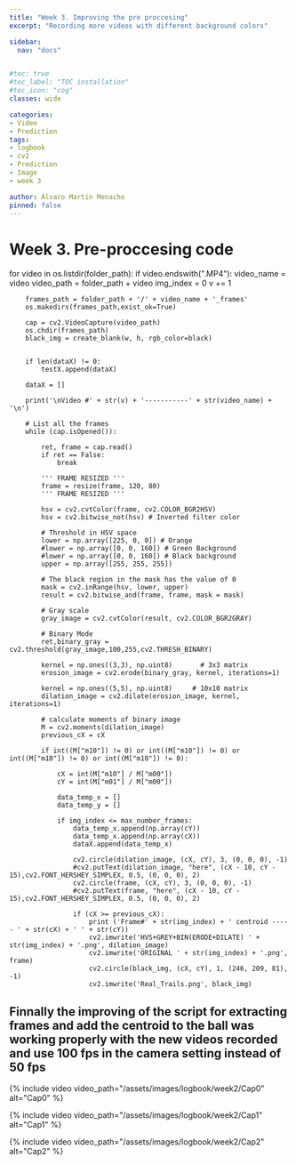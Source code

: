 ```yaml
---
title: "Week 3. Improving the pre proccesing"
excerpt: "Recording more videos with different background colors"

sidebar:
  nav: "docs"


#toc: true
#toc_label: "TOC installation"
#toc_icon: "cog"
classes: wide

categories:
- Video
- Prediction
tags:
- logbook
- cv2
- Prediction
- Image
- week 3

author: Álvaro Martín Menacho
pinned: false
---
```


# Week 3. Pre-proccesing code


for video in os.listdir(folder_path):
    if video.endswith(".MP4"):
        video_name = video
        video_path = folder_path + video
        img_index = 0
        v += 1

        frames_path = folder_path + '/' + video_name + '_frames'
        os.makedirs(frames_path,exist_ok=True)

        cap = cv2.VideoCapture(video_path)
        os.chdir(frames_path)
        black_img = create_blank(w, h, rgb_color=black)


        if len(dataX) != 0:
            testX.append(dataX)

        dataX = []

        print('\nVideo #' + str(v) + '-----------' + str(video_name) + '\n')

        # List all the frames
        while (cap.isOpened()):

            ret, frame = cap.read()
            if ret == False:
                break

            ''' FRAME RESIZED '''
            frame = resize(frame, 120, 80)
            ''' FRAME RESIZED '''

            hsv = cv2.cvtColor(frame, cv2.COLOR_BGR2HSV)
            hsv = cv2.bitwise_not(hsv) # Inverted filter color

            # Threshold in HSV space
            lower = np.array([225, 0, 0]) # Orange
            #lower = np.array([0, 0, 160]) # Green Background
            #lower = np.array([0, 0, 160]) # Black background
            upper = np.array([255, 255, 255])

            # The black region in the mask has the value of 0
            mask = cv2.inRange(hsv, lower, upper)
            result = cv2.bitwise_and(frame, frame, mask = mask)

            # Gray scale
            gray_image = cv2.cvtColor(result, cv2.COLOR_BGR2GRAY)

            # Binary Mode
            ret,binary_gray = cv2.threshold(gray_image,100,255,cv2.THRESH_BINARY)

            kernel = np.ones((3,3), np.uint8)       # 3x3 matrix
            erosion_image = cv2.erode(binary_gray, kernel, iterations=1)

            kernel = np.ones((5,5), np.uint8)     # 10x10 matrix
            dilation_image = cv2.dilate(erosion_image, kernel, iterations=1)

            # calculate moments of binary image
            M = cv2.moments(dilation_image)
            previous_cX = cX

            if int((M["m10"]) != 0) or int((M["m10"]) != 0) or int((M["m10"]) != 0) or int((M["m10"]) != 0):

                cX = int(M["m10"] / M["m00"])
                cY = int(M["m01"] / M["m00"])

                data_temp_x = []
                data_temp_y = []

                if img_index <= max_number_frames:
                    data_temp_x.append(np.array(cY))
                    data_temp_x.append(np.array(cX))
                    dataX.append(data_temp_x)

                    cv2.circle(dilation_image, (cX, cY), 3, (0, 0, 0), -1)
                    #cv2.putText(dilation_image, "here", (cX - 10, cY - 15),cv2.FONT_HERSHEY_SIMPLEX, 0.5, (0, 0, 0), 2)
                    cv2.circle(frame, (cX, cY), 3, (0, 0, 0), -1)
                    #cv2.putText(frame, "here", (cX - 10, cY - 15),cv2.FONT_HERSHEY_SIMPLEX, 0.5, (0, 0, 0), 2)

                    if (cX >= previous_cX):
                        print ('Frame#' + str(img_index) + ' centroid ----- ' + str(cX) + ' ' + str(cY))
                        cv2.imwrite('HVS+GREY+BIN(ERODE+DILATE) ' + str(img_index) + '.png', dilation_image)
                        cv2.imwrite('ORIGINAL ' + str(img_index) + '.png', frame)
                        cv2.circle(black_img, (cX, cY), 1, (246, 209, 81), -1)
                        cv2.imwrite('Real_Trails.png', black_img)




## Finnally the improving of the script for extracting frames and add the centroid to the ball was working properly with the new videos recorded and use 100 fps in the camera setting instead of 50 fps

{% include video video_path="/assets/images/logbook/week2/Cap0" alt="Cap0" %}

{% include video video_path="/assets/images/logbook/week2/Cap1" alt="Cap1" %}

{% include video video_path="/assets/images/logbook/week2/Cap2" alt="Cap2" %}
